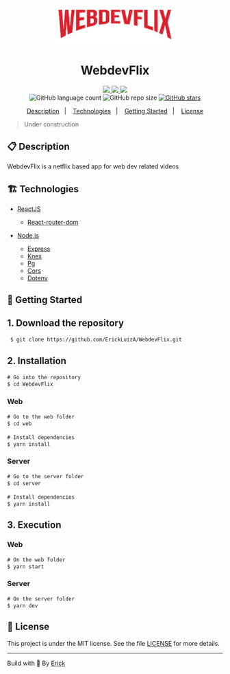 <p align="center"> 
  <img alt="WebdevFlix icon" src="./web/src/assets/darklogo.png"  width="280"/>
</p> 

<h1 align="center"> WebdevFlix </h1>

<p align="center">
  <a href="https://github.com/ErickLuizA/WebdevFlix/graphs/commit-activity" alt="Maintenance">
    <img src="https://img.shields.io/badge/Maintained%3F-yes-1EAE72.svg" />
  </a>

  <a href="https://WebdevFlix.netlify.app/" alt="WebdevFlix website">
    <img src="https://img.shields.io/website-up-down-1EAE72-red/https/WebdevFlix.netlify.app/" />
  </a>

  <a href="./LICENSE" alt="License: MIT">
    <img src="https://img.shields.io/badge/License-MIT-1EAE72.svg" />
  </a>

<br/>

<img alt="GitHub language count" src="https://img.shields.io/github/languages/count/ErickLuizA/WebdevFlix?color=blue">

<img alt="GitHub repo size" src="https://img.shields.io/github/repo-size/ErickLuizA/WebdevFlix">

<a href="https://github.com/ErickLuizA/WebdevFlix/stargazers">
  <img alt="GitHub stars" src="https://img.shields.io/github/stars/ErickLuizA/WebdevFlix?style=social">
</a>


<p align="center">
  <a href="#clipboard-description">Description</a>&nbsp;&nbsp;&nbsp;|&nbsp;&nbsp;&nbsp;
  <a href="#building_construction-technologies">Technologies</a>&nbsp;&nbsp;&nbsp;|&nbsp;&nbsp;&nbsp;
  <a href="#rocket-getting-started">Getting Started</a>&nbsp;&nbsp;&nbsp;|&nbsp;&nbsp;&nbsp;
  <a href="#memo-license">License</a>
</p>

> Under construction

## :clipboard: Description
WebdevFlix is a netflix based app for web dev related videos



## :building_construction: Technologies
- [ReactJS](https://www.reactjs.org)
  - [React-router-dom](https://reactrouter.com/web/guides/quick-start)

- [Node.js](https://nodejs.org/en/)
  - [Express](https://expressjs.com)
  - [Knex](http://knexjs.org)
  - [Pg](https://node-postgres.com)
  - [Cors](https://www.npmjs.com/package/cors)
  - [Dotenv](https://www.npmjs.com/package/dotenv)
  

## :rocket: Getting Started

## 1. Download the repository

```shell
 $ git clone https://github.com/ErickLuizA/WebdevFlix.git
```

## 2. Installation

``` shell
# Go into the repository
$ cd WebdevFlix
```

### Web

``` shell
# Go to the web folder
$ cd web

# Install dependencies
$ yarn install
```
### Server

``` shell
# Go to the server folder
$ cd server 

# Install dependencies
$ yarn install
```

## 3. Execution

### Web

```shell
# On the web folder
$ yarn start
```

### Server
```shell
# On the server folder
$ yarn dev
```


## :memo: License

This project is under the MIT license. See the file [LICENSE](LICENSE) for more details.

---

Build with 💙 By [Erick](https://erickluiz.netlify.app/)
